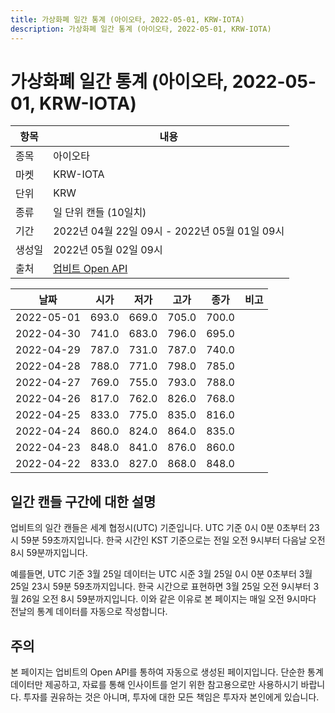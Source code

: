```yaml
---
title: 가상화폐 일간 통계 (아이오타, 2022-05-01, KRW-IOTA)
description: 가상화폐 일간 통계 (아이오타, 2022-05-01, KRW-IOTA)
---
```



가상화폐 일간 통계 (아이오타, 2022-05-01, KRW-IOTA)
===

|항목|내용|
|--|--|
|종목|아이오타|
|마켓|KRW-IOTA|
|단위|KRW|
|종류|일 단위 캔들 (10일치)|
|기간|2022년 04월 22일 09시 - 2022년 05월 01일 09시|
|생성일|2022년 05월 02일 09시|
|출처|[업비트 Open API](https://docs.upbit.com)|


|날짜|시가|저가|고가|종가|비고|
|--|--|--|--|--|--|
|2022-05-01|693.0|669.0|705.0|700.0|    |
|2022-04-30|741.0|683.0|796.0|695.0|    |
|2022-04-29|787.0|731.0|787.0|740.0|    |
|2022-04-28|788.0|771.0|798.0|785.0|    |
|2022-04-27|769.0|755.0|793.0|788.0|    |
|2022-04-26|817.0|762.0|826.0|768.0|    |
|2022-04-25|833.0|775.0|835.0|816.0|    |
|2022-04-24|860.0|824.0|864.0|835.0|    |
|2022-04-23|848.0|841.0|876.0|860.0|    |
|2022-04-22|833.0|827.0|868.0|848.0|    |


일간 캔들 구간에 대한 설명
---


업비트의 일간 캔들은 세계 협정시(UTC) 기준입니다. 
UTC 기준 0시 0분 0초부터 23시 59분 59초까지입니다. 
한국 시간인 KST 기준으로는 전일 오전 9시부터 다음날 오전 8시 59분까지입니다. 


예를들면, UTC 기준 3월 25일 데이터는 UTC 시준 3월 25일 0시 0분 0초부터 3월 25일 23시 59분 59초까지입니다. 
한국 시간으로 표현하면 3월 25일 오전 9시부터 3월 26일 오전 8시 59분까지입니다. 
이와 같은 이유로 본 페이지는 매일 오전 9시마다 전날의 통계 데이터를 자동으로 작성합니다. 


주의
---


본 페이지는 업비트의 Open API를 통하여 자동으로 생성된 페이지입니다. 
단순한 통계 데이터만 제공하고, 자료를 통해 인사이트를 얻기 위한 참고용으로만 사용하시기 바랍니다. 
투자를 권유하는 것은 아니며, 투자에 대한 모든 책임은 투자자 본인에게 있습니다. 
